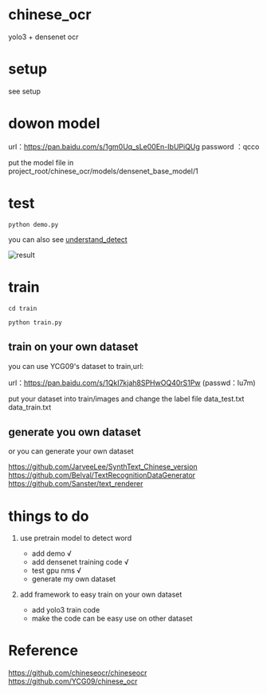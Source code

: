 # chinese_ocr
yolo3 + densenet ocr

# setup 
see setup

# dowon model 
url：https://pan.baidu.com/s/1gm0Uq_sLe00En-IbUPiQUg 
password ：qcco 

put the model file in project_root/chinese_ocr/models/densenet_base_model/1

# test
`python demo.py`

you can also see [understand_detect](https://github.com/bing1zhi2/chinese_ocr/blob/master/chinese_ocr/understand_detect.ipynb)

![result](https://github.com/bing1zhi2/chinese_ocr/blob/master/chinese_ocr/test_result/result.png "result")
# train
`cd train`

`python train.py`

## train on your own dataset
you can use YCG09's dataset to train,url:

url：https://pan.baidu.com/s/1QkI7kjah8SPHwOQ40rS1Pw (passwd：lu7m)


put your dataset into train/images and change the label file data_test.txt data_train.txt


## generate you own dataset
or you can generate your own dataset

https://github.com/JarveeLee/SynthText_Chinese_version
https://github.com/Belval/TextRecognitionDataGenerator
https://github.com/Sanster/text_renderer

# things to do
1. use pretrain model to detect word
   * add demo   &radic;
   * add densenet training code &radic;
   * test gpu nms &radic;
   * generate my own dataset
 
2. add framework to easy train on your own dataset
   * add yolo3 train code
   * make the code can be  easy use on other dataset
 
  
   
# Reference
https://github.com/chineseocr/chineseocr
https://github.com/YCG09/chinese_ocr
